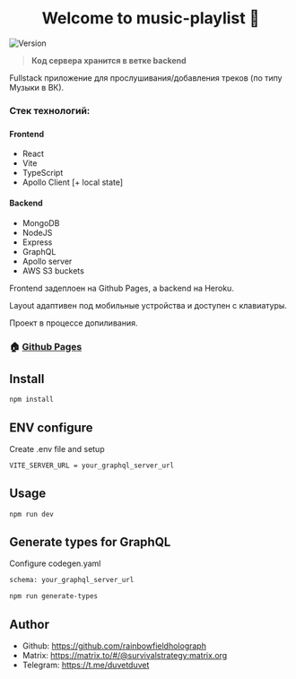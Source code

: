 <h1 align="center">Welcome to music-playlist 👋</h1>
<p>
  <img alt="Version" src="https://img.shields.io/badge/version-0.1.0-blue.svg?cacheSeconds=2592000" />
</p>

> <strong>Код сервера хранится в ветке backend</strong>

Fullstack приложение для прослушивания/добавления треков (по типу Музыки в ВК).

<h3>Стек технологий:<h3>
<h4>Frontend</h4>
<ul>
  <li>React</li>
  <li>Vite</li>
  <li>TypeScript</li>
  <li>Apollo Client [+ local state]</li>
</ul>

<h4>Backend</h4>
<ul>
  <li>MongoDB</li>
  <li>NodeJS</li>
  <li>Express</li>
  <li>GraphQL</li>
  <li>Apollo server</li>
  <li>AWS S3 buckets</li>
</ul>

Frontend задеплоен на Github Pages, а backend на Heroku.

Layout адаптивен под мобильные устройства и доступен с клавиатуры.

Проект в процессе допиливания.

### 🏠 [Github Pages](https://rainbowfieldholograph.github.io/music-playlist-fullstack/)

## Install

```sh
npm install
```

## ENV configure

Create .env file and setup

```sh
VITE_SERVER_URL = your_graphql_server_url
```

## Usage

```sh
npm run dev
```

## Generate types for GraphQL

Configure codegen.yaml

```sh
schema: your_graphql_server_url
```

```sh
npm run generate-types
```

## Author

- Github: https://github.com/rainbowfieldholograph
- Matrix: https://matrix.to/#/@survivalstrategy:matrix.org
- Telegram: https://t.me/duvetduvet
